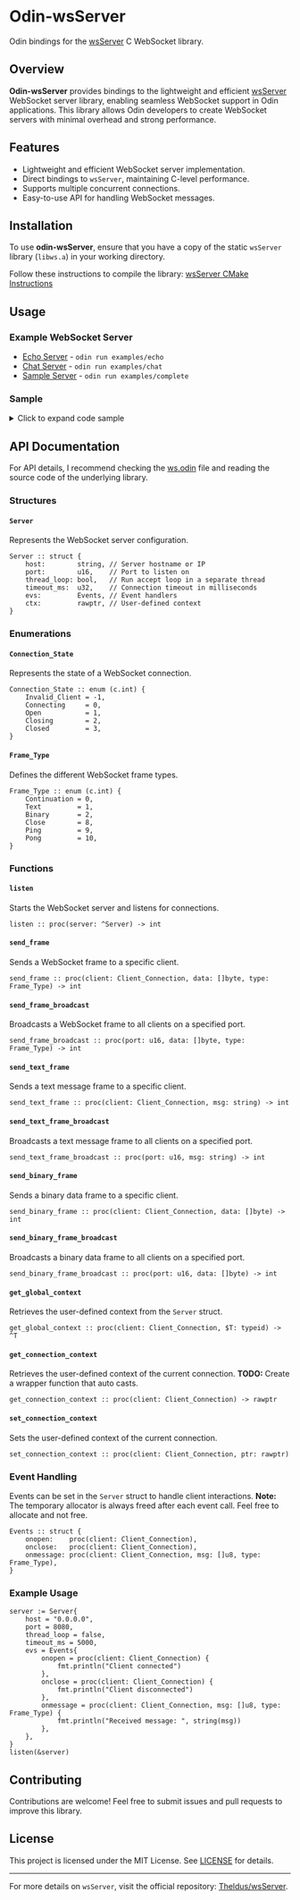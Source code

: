 # Odin-wsServer

Odin bindings for the [wsServer](https://github.com/Theldus/wsServer) C WebSocket library.

## Overview

**Odin-wsServer** provides bindings to the lightweight and efficient [wsServer](https://github.com/Theldus/wsServer) WebSocket server library, enabling seamless WebSocket support in Odin applications. This library allows Odin developers to create WebSocket servers with minimal overhead and strong performance.

## Features

- Lightweight and efficient WebSocket server implementation.
- Direct bindings to `wsServer`, maintaining C-level performance.
- Supports multiple concurrent connections.
- Easy-to-use API for handling WebSocket messages.

## Installation

To use **odin-wsServer**, ensure that you have a copy of the static `wsServer` library (`libws.a`) in your working directory.

Follow these instructions to compile the library: [wsServer CMake Instructions](https://github.com/Theldus/wsServer/tree/master?tab=readme-ov-file#cmake)

## Usage

### Example WebSocket Server

- [Echo Server](./examples/echo/echo.odin) - `odin run examples/echo`
- [Chat Server](./examples/chat/chat.odin) - `odin run examples/chat`
- [Sample Server](./examples/complete/complete.odin) - `odin run examples/complete`

### Sample

<details>
<summary>Click to expand code sample</summary>

```odin
package complete

import ws "../.."
import "core:fmt"
import "core:time"

PORT :: 8080

on_open :: proc(client: ws.Client_Connection) {
	client_addr := ws.getaddress(client)
	client_port := ws.getport(client)

	fmt.printf("Connection opened, addr: %s, port: %s\n", client_addr, client_port)
	ws.send_text_frame(client, "you are now connected!")
}


on_close :: proc(client: ws.Client_Connection) {
	client_addr := ws.getaddress(client)
	fmt.printf("Connection closed, addr: %s\n", client_addr)
}

on_message :: proc(client: ws.Client_Connection, msg: []u8, type: ws.Frame_Type) {
	client_addr := ws.getaddress(client)

	message := "<not parsed>"
	if type == .Text {
		message = string(msg)
	}

	fmt.printf(
		"I received a message '%s', size %d, type %s from client %s\n",
		message,
		len(msg),
		type,
		client_addr,
	)


	ws.send_text_frame(client, "hello")
	time.sleep(2 * time.Second)
	ws.send_text_frame(client, "world")
	time.sleep(2 * time.Second)

	out_msg := fmt.tprintf("you sent a %s message", type)

	ws.send_text_frame(client, out_msg)
	time.sleep(2 * time.Second)

	ws.send_text_frame(client, "closing connection in 2 seconds")
	time.sleep(2 * time.Second)

	ws.send_text_frame(client, "bye!")
	ws.close_client(client)
}

main :: proc() {
	server := ws.Server {
		host = "0.0.0.0",
		port = PORT,
		timeout_ms = 1000,
		evs = {onmessage = on_message, onclose = on_close, onopen = on_open},
	}

	fmt.printfln("Listening on port %d", PORT)
	ws.listen(&server)
	fmt.printfln("Socket closed")
}
```
</details>

## API Documentation

For API details, I recommend checking the [ws.odin](./ws.odin) file and reading the source code of the underlying library.

### Structures

#### `Server`
Represents the WebSocket server configuration.

```odin
Server :: struct {
    host:        string, // Server hostname or IP
    port:        u16,    // Port to listen on
    thread_loop: bool,   // Run accept loop in a separate thread
    timeout_ms:  u32,    // Connection timeout in milliseconds
    evs:         Events, // Event handlers
    ctx:         rawptr, // User-defined context
}
```

### Enumerations

#### `Connection_State`
Represents the state of a WebSocket connection.

```odin
Connection_State :: enum (c.int) {
    Invalid_Client = -1,
    Connecting     = 0,
    Open           = 1,
    Closing        = 2,
    Closed         = 3,
}
```

#### `Frame_Type`
Defines the different WebSocket frame types.

```odin
Frame_Type :: enum (c.int) {
    Continuation = 0,
    Text         = 1,
    Binary       = 2,
    Close        = 8,
    Ping         = 9,
    Pong         = 10,
}
```

### Functions

#### `listen`
Starts the WebSocket server and listens for connections.

```odin
listen :: proc(server: ^Server) -> int
```

#### `send_frame`
Sends a WebSocket frame to a specific client.

```odin
send_frame :: proc(client: Client_Connection, data: []byte, type: Frame_Type) -> int
```

#### `send_frame_broadcast`
Broadcasts a WebSocket frame to all clients on a specified port.

```odin
send_frame_broadcast :: proc(port: u16, data: []byte, type: Frame_Type) -> int
```

#### `send_text_frame`
Sends a text message frame to a specific client.

```odin
send_text_frame :: proc(client: Client_Connection, msg: string) -> int
```

#### `send_text_frame_broadcast`
Broadcasts a text message frame to all clients on a specified port.

```odin
send_text_frame_broadcast :: proc(port: u16, msg: string) -> int
```

#### `send_binary_frame`
Sends a binary data frame to a specific client.

```odin
send_binary_frame :: proc(client: Client_Connection, data: []byte) -> int
```

#### `send_binary_frame_broadcast`
Broadcasts a binary data frame to all clients on a specified port.

```odin
send_binary_frame_broadcast :: proc(port: u16, data: []byte) -> int
```

#### `get_global_context`
Retrieves the user-defined context from the `Server` struct.

```odin
get_global_context :: proc(client: Client_Connection, $T: typeid) -> ^T
```

#### `get_connection_context`
Retrieves the user-defined context of the current connection.
**TODO:** Create a wrapper function that auto casts.

```odin
get_connection_context :: proc(client: Client_Connection) -> rawptr
```

#### `set_connection_context`
Sets the user-defined context of the current connection.

```odin
set_connection_context :: proc(client: Client_Connection, ptr: rawptr)
```

### Event Handling

Events can be set in the `Server` struct to handle client interactions.
**Note:** The temporary allocator is always freed after each event call. Feel free to allocate and not free.

```odin
Events :: struct {
    onopen:    proc(client: Client_Connection),
    onclose:   proc(client: Client_Connection),
    onmessage: proc(client: Client_Connection, msg: []u8, type: Frame_Type),
}
```

### Example Usage

```odin
server := Server{
    host = "0.0.0.0",
    port = 8080,
    thread_loop = false,
    timeout_ms = 5000,
    evs = Events{
        onopen = proc(client: Client_Connection) {
            fmt.println("Client connected")
        },
        onclose = proc(client: Client_Connection) {
            fmt.println("Client disconnected")
        },
        onmessage = proc(client: Client_Connection, msg: []u8, type: Frame_Type) {
            fmt.println("Received message: ", string(msg))
        },
    },
}
listen(&server)
```

## Contributing

Contributions are welcome! Feel free to submit issues and pull requests to improve this library.

## License

This project is licensed under the MIT License. See [LICENSE](LICENSE) for details.

---

For more details on `wsServer`, visit the official repository: [Theldus/wsServer](https://github.com/Theldus/wsServer).

